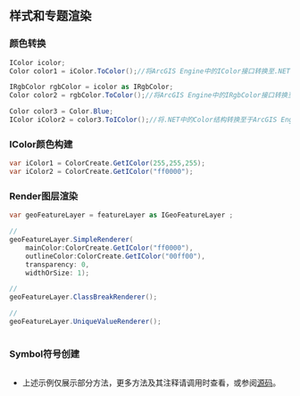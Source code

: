 ## 样式和专题渲染

### 颜色转换

```C#
IColor icolor;
Color color1 = iColor.ToColor();//将ArcGIS Engine中的IColor接口转换至.NET中的Color

IRgbColor rgbColor = icolor as IRgbColor;
Color color2 = rgbColor.ToColor();//将ArcGIS Engine中的IRgbColor接口转换至.NET中的Color结构

Color color3 = Color.Blue;
IColor iColor2 = color3.ToIColor();//将.NET中的Color结构转换至于ArcGIS Engine中的IColor接口
```

### IColor颜色构建

```C#
var iColor1 = ColorCreate.GetIColor(255,255,255);
var iColor2 = ColorCreate.GetIColor("ff0000");
```

### Render图层渲染

```C#
var geoFeatureLayer = featureLayer as IGeoFeatureLayer ;

//
geoFeatureLayer.SimpleRenderer(
	mainColor:ColorCreate.GetIColor("ff0000"), 
	outlineColor:ColorCreate.GetIColor("00ff00"),
	transparency: 0,
	widthOrSize: 1);

//
geoFeatureLayer.ClassBreakRenderer();

//
geoFeatureLayer.UniqueValueRenderer();



```



### Symbol符号创建

```C#

```

- 上述示例仅展示部分方法，更多方法及其注释请调用时查看，或参阅[源码]()。

